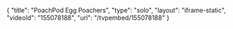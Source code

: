 {
    "title": "PoachPod Egg Poachers",
    "type": "solo",
    "layout": "iframe-static",
    "videoId": "155078188",
    "url": "\/tvpembed\/155078188"
}